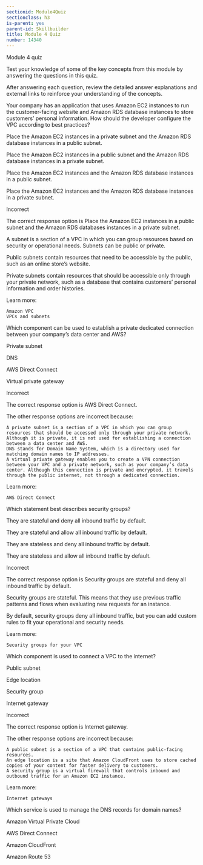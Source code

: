 ```yaml
---
sectionid: Module4Quiz
sectionclass: h3
is-parent: yes
parent-id: Skillbuilder
title: Module 4 Quiz
number: 14340
---
```


Module 4 quiz

Test your knowledge of some of the key concepts from this module by answering the questions in this quiz.

After answering each question, review the detailed answer explanations and external links to reinforce your understanding of the concepts.

Your company has an application that uses Amazon EC2 instances to run the customer-facing website and Amazon RDS database instances to store customers’ personal information. How should the developer configure the VPC according to best practices?

Place the Amazon EC2 instances in a private subnet and the Amazon RDS database instances in a public subnet.

Place the Amazon EC2 instances in a public subnet and the Amazon RDS database instances in a private subnet.

Place the Amazon EC2 instances and the Amazon RDS database instances in a public subnet.

Place the Amazon EC2 instances and the Amazon RDS database instances in a private subnet.

Incorrect

The correct response option is Place the Amazon EC2 instances in a public subnet and the Amazon RDS databases instances in a private subnet.

 

A subnet is a section of a VPC in which you can group resources based on security or operational needs. Subnets can be public or private.

 

Public subnets contain resources that need to be accessible by the public, such as an online store’s website.

 

Private subnets contain resources that should be accessible only through your private network, such as a database that contains customers’ personal information and order histories.


Learn more:

    Amazon VPC
    VPCs and subnets

Which component can be used to establish a private dedicated connection between your company’s data center and AWS?

Private subnet

DNS

AWS Direct Connect

Virtual private gateway

Incorrect

The correct response option is AWS Direct Connect.

 

The other response options are incorrect because:

    A private subnet is a section of a VPC in which you can group resources that should be accessed only through your private network. Although it is private, it is not used for establishing a connection between a data center and AWS.
    DNS stands for Domain Name System, which is a directory used for matching domain names to IP addresses.
    A virtual private gateway enables you to create a VPN connection between your VPC and a private network, such as your company’s data center. Although this connection is private and encrypted, it travels through the public internet, not through a dedicated connection.

Learn more:

    AWS Direct Connect

Which statement best describes security groups?

They are stateful and deny all inbound traffic by default.

They are stateful and allow all inbound traffic by default.

They are stateless and deny all inbound traffic by default.

They are stateless and allow all inbound traffic by default.

Incorrect

The correct response option is Security groups are stateful and deny all inbound traffic by default.


Security groups are stateful. This means that they use previous traffic patterns and flows when evaluating new requests for an instance.


By default, security groups deny all inbound traffic, but you can add custom rules to fit your operational and security needs.


Learn more:

    Security groups for your VPC

Which component is used to connect a VPC to the internet?

Public subnet

Edge location

Security group

Internet gateway

Incorrect

The correct response option is Internet gateway.


 The other response options are incorrect because:

    A public subnet is a section of a VPC that contains public-facing resources.
    An edge location is a site that Amazon CloudFront uses to store cached copies of your content for faster delivery to customers.
    A security group is a virtual firewall that controls inbound and outbound traffic for an Amazon EC2 instance.

Learn more:

    Internet gateways

Which service is used to manage the DNS records for domain names?

Amazon Virtual Private Cloud

AWS Direct Connect

Amazon CloudFront

Amazon Route 53
